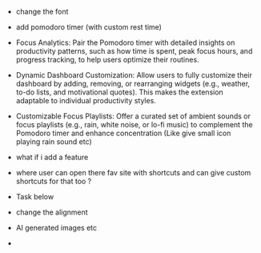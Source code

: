 - change the font 
- add pomodoro timer  (with custom rest time)
- Focus Analytics: Pair the Pomodoro timer with detailed insights on productivity patterns, such as how time is spent, peak focus hours, and progress tracking, to help users optimize their routines.
- Dynamic Dashboard Customization: Allow users to fully customize their dashboard by adding, removing, or rearranging widgets (e.g., weather, to-do lists, and motivational quotes). This makes the extension adaptable to individual productivity styles.
- Customizable Focus Playlists: Offer a curated set of ambient sounds or focus playlists (e.g., rain, white noise, or lo-fi music) to complement the Pomodoro timer and enhance concentration (Like give small icon playing rain sound etc)
- what if i add a feature 
- where user can open there fav site with shortcuts and can give custom shortcuts for that too ?

- Task below
- change the alignment
- AI generated images etc
-  
